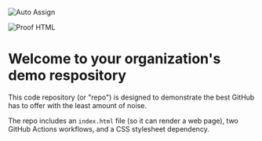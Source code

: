 ![Auto Assign](https://github.com/cai233-mycli/demo-repository/actions/workflows/auto-assign.yml/badge.svg)

![Proof HTML](https://github.com/cai233-mycli/demo-repository/actions/workflows/proof-html.yml/badge.svg)

# Welcome to your organization's demo respository
This code repository (or "repo") is designed to demonstrate the best GitHub has to offer with the least amount of noise.

The repo includes an `index.html` file (so it can render a web page), two GitHub Actions workflows, and a CSS stylesheet dependency.
